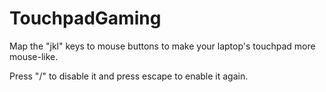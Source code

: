 # TouchpadGaming
Map the "jkl" keys to mouse buttons to make your laptop's touchpad more mouse-like.

Press "/" to disable it and press escape to enable it again.
